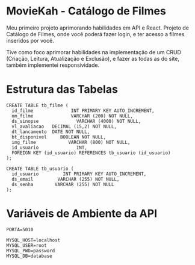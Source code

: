 # MovieKah - Catálogo de Filmes

Meu primeiro projeto aprimorando habilidades em API e React. Projeto de Catálogo de Filmes, onde você poderá fazer login, e ter acesso a filmes inseridos por você. 

Tive como foco aprimorar habilidades na implementação de um CRUD (Criação, Leitura, Atualização e Exclusão), e fazer as todas as do site, também implementei responsividade.


 # Estrutura das Tabelas
```
CREATE TABLE tb_filme (
  id_filme			    INT PRIMARY KEY AUTO_INCREMENT,
  nm_filme			    VARCHAR (200) NOT NULL,
  ds_sinopse			  VARCHAR (4000) NOT NULL,
  vl_avaliacao 	 DECIMAL (15,2) NOT NULL,
  dt_lancamento	 DATE NOT NULL,
  bt_disponivel		BOOLEAN NOT NULL,
  img_filme			   VARCHAR (800) NOT NULL,
  id_usuario			  INT,
  FOREIGN KEY (id_usuario) REFERENCES tb_usuario (id_usuario)
);

CREATE TABLE tb_usuario (
  id_usuario		 INT PRIMARY KEY AUTO_INCREMENT,
  ds_email		   VARCHAR (255) NOT NULL,
  ds_senha 		  VARCHAR (255) NOT NULL
);
```

 # Variáveis de Ambiente da API
```
PORTA=5010

MYSQL_HOST=localhost
MYSQL_USER=root
MYSQL_PWD=password
MYSQL_DB=database
```
